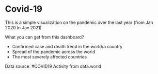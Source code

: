 # Covid-19
This is a simple visualization on the pandemic over the last year (from Jan 2020 to Jan 2021)

What you can get from this dashboard?
-   Confirmed case and death trend in the world/a country 
-   Spread of the pandemic across the world 
-   The most severely affected countries

Data source: #COVID19 Activity from data.world
